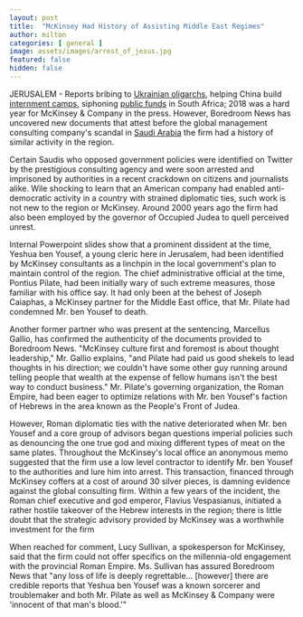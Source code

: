 ```yaml
---
layout: post
title:  "McKinsey Had History of Assisting Middle East Regimes"
author: milton
categories: [ general ]
image: assets/images/arrest_of_jesus.jpg
featured: false
hidden: false
---
```


JERUSALEM - Reports bribing to [Ukrainian oligarchs](https://www.nytimes.com/2018/12/30/world/mckinsey-bribes-boeing-firtash-extradition.html), helping China build [internment camps](https://www.nytimes.com/2018/12/15/world/asia/mckinsey-china-russia.html), siphoning [public funds](https://www.nytimes.com/2018/06/26/world/africa/mckinsey-south-africa-eskom.html) in South Africa; 2018 was a hard year for McKinsey & Company in the press. However, Boredroom News has uncovered new documents that attest before the global management consulting company's scandal in [Saudi Arabia](https://slate.com/news-and-politics/2018/10/mckinsey-saudi-arabia-consulting-scandal.html) the firm had a history of similar activity in the region.

Certain Saudis who opposed government policies were identified on Twitter by the prestigious consulting agency and were soon arrested and imprisoned by authorities in a recent crackdown on citizens and journalists alike. Wile shocking to learn that an American company had enabled anti-democratic activity in a country with strained diplomatic ties, such work is not new to the region or McKinsey. Around 2000 years ago the firm had also been employed by the governor of Occupied Judea to quell perceived unrest.

Internal Powerpoint slides show that a prominent dissident at the time, Yeshua ben Yousef, a young cleric here in Jerusalem, had been identified by McKinsey consultants as a linchpin in the local government's plan to maintain control of the region. The chief administrative official at the time, Pontius Pilate, had been initially wary of such extreme measures, those familiar with his office say. It had only been at the behest of Joseph Caiaphas, a McKinsey partner for the Middle East office, that Mr. Pilate had condemned Mr. ben Yousef to death.

Another former partner who was present at the sentencing, Marcellus Gallio, has confirmed the authenticity of the documents provided to Boredroom News. "McKinsey culture first and foremost is about thought leadership," Mr. Gallio explains, "and Pilate had paid us good shekels to lead thoughts in his direction; we couldn't have some other guy running around telling people that wealth at the expense of fellow humans isn't the best way to conduct business." Mr. Pilate's governing organization, the Roman Empire, had been eager to optimize relations with Mr. ben Yousef's faction of Hebrews in the area known as the People's Front of Judea.

However, Roman diplomatic ties with the native deteriorated when Mr. ben Yousef and a core group of advisors began questions imperial policies such as denouncing the one true god and mixing different types of meat on the same plates. Throughout the McKinsey's local office an anonymous memo suggested that the firm use a low level contractor to identify Mr. ben Yousef to the authorities and lure him into arrest. This transaction, financed through McKinsey coffers at a cost of around 30 silver pieces, is damning evidence against the global consulting firm. Within a few years of the incident, the Roman chief executive and god emperor, Flavius Vespasianus, initiated a rather hostile takeover of the Hebrew interests in the region; there is little doubt that the strategic advisory provided by McKinsey was a worthwhile investment for the firm

When reached for comment, Lucy Sullivan, a spokesperson for McKinsey, said that the firm could not offer specifics on the millennia-old engagement with the provincial Roman Empire. Ms. Sullivan has assured Boredroom News that "any loss of life is deeply regrettable... [however] there are credible reports that Yeshua ben Yousef was a known sorcerer and troublemaker and both Mr. Pilate as well as McKinsey & Company were 'innocent of that man's blood.'"
